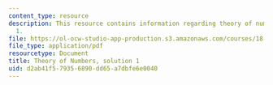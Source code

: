 ```yaml
---
content_type: resource
description: This resource contains information regarding theory of numbers, solution
  1.
file: https://ol-ocw-studio-app-production.s3.amazonaws.com/courses/18-781-theory-of-numbers-spring-2012/d2ab41f579356890dd65a7dbfe6e0040_MIT18_781S12_pset1sol.pdf
file_type: application/pdf
resourcetype: Document
title: Theory of Numbers, solution 1
uid: d2ab41f5-7935-6890-dd65-a7dbfe6e0040
---
```

